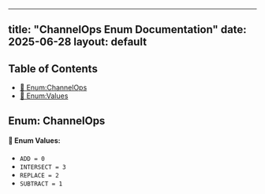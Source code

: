 <!-- Formatted by A³BS formatter.py -->
<!-- Generated by A³BS document.py -->
---
title: "ChannelOps Enum Documentation"
date: 2025-06-28
layout: default
---

## Table of Contents
- [🔧 Enum:ChannelOps](#enum-channelops)
- [🔧 Enum:Values](#enum-values)
## Enum: ChannelOps
#### 📝 Enum Values:
<a name="enum-values"></a>
  - `ADD = 0`
  - `INTERSECT = 3`
  - `REPLACE = 2`
  - `SUBTRACT = 1`